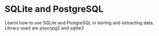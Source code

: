 # SQLite and PostgreSQL

Learnt how to use SQLite and PostgreSQL in storing and extracting data. Library used are psycopg2 and sqlite3
